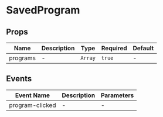 # SavedProgram

## Props

<!-- @vuese:SavedProgram:props:start -->
|Name|Description|Type|Required|Default|
|---|---|---|---|---|
|programs|-|`Array`|`true`|-|

<!-- @vuese:SavedProgram:props:end -->


## Events

<!-- @vuese:SavedProgram:events:start -->
|Event Name|Description|Parameters|
|---|---|---|
|program-clicked|-|-|

<!-- @vuese:SavedProgram:events:end -->


